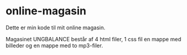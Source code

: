 # online-magasin

Dette er min kode til mit online magasin.

Magasinet UNGBALANCE består af 4 html filer, 1 css fil en mappe med billeder og en mappe med to mp3-filer. 


